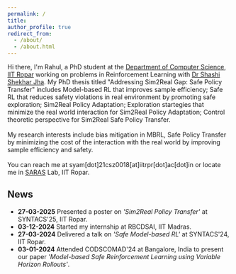 ```yaml
---
permalink: /
title: 
author_profile: true
redirect_from: 
  - /about/
  - /about.html
---
```


Hi there, I'm Rahul, a PhD student at the [Department of Computer Science](https://www.cse.iitrpr.ac.in), [IIT Ropar](https://www.iitrpr.ac.in/) working on problems in Reinforcement Learning with [Dr Shashi Shekhar Jha](https://sites.google.com/view/shashi-iitrpr/). My PhD thesis titled "Addressing Sim2Real Gap: Safe Policy Transfer" includes Model-based RL that improves sample efficiency; Safe RL that reduces safety violations in real environment by promoting safe exploration; Sim2Real Policy Adaptation; Exploration startegies that minimize the real world interaction for Sim2Real Policy Adaptation; Control theoretic perspective for Sim2Real Safe Policy Transfer. <br/><br/>
My research interests include bias mitigation in MBRL, Safe Policy Transfer by minimizing the cost of the interaction with the real world by improving sample efficiency and safety.<br/><br/>
You can reach me at syam[dot]21csz0018[at]iitrpr[dot]ac[dot]in or locate me in [SARAS](https://www.cse.iitrpr.ac.in) Lab, IIT Ropar.

## News
- **27-03-2025** Presented a poster on *'Sim2Real Policy Transfer'* at SYNTACS'25, IIT Ropar.
- **03-12-2024** Started my internship at RBCDSAI, IIT Madras.
- **27-03-2024** Delivered a talk on *'Safe Model-based RL'* at SYNTACS'24, IIT Ropar.
- **03-01-2024** Attended CODSCOMAD'24 at Bangalore, India to present our paper *'Model-based Safe Reinforcement Learning using Variable Horizon Rollouts'*.
